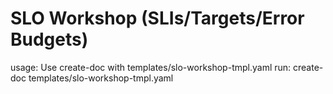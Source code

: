 # SLO Workshop (SLIs/Targets/Error Budgets)

usage: Use create-doc with templates/slo-workshop-tmpl.yaml
run: create-doc templates/slo-workshop-tmpl.yaml
